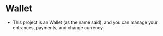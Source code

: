 # Wallet

- This project is an Wallet (as the name said), and you can manage your entrances, payments, and change currency
